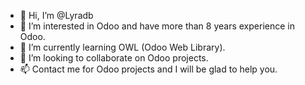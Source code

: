 - 👋 Hi, I’m @Lyradb
- 👀 I’m interested in Odoo and have more than 8 years experience in Odoo.
- 🌱 I’m currently learning OWL (Odoo Web Library).
- 💞️ I’m looking to collaborate on Odoo projects.
- 📫 Contact me for Odoo projects and I will be glad to help you.

<!---
Lyradb/Lyradb is a ✨ special ✨ repository because its `README.md` (this file) appears on your GitHub profile.
You can click the Preview link to take a look at your changes.
--->
